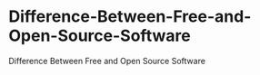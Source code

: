 # Difference-Between-Free-and-Open-Source-Software
Difference Between Free and Open Source Software
